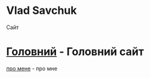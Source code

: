 # Vlad Savchuk
Сайт

[Головний](vladyslavsavchuk.github.io/main_web_site.html "головний") - Головний сайт
============
[про мене](https://vladyslavsavchuk.github.io/vlad_savchuk.html "про мне") - про мне
